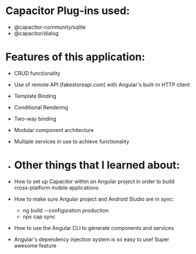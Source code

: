 # Capacitor Plug-ins used:
- @capacitor-community/sqlite
- @capacitor/dialog

# Features of this application:
- CRUD functionality
- Use of remote API (fakestoreapi.com) with Angular's built-in HTTP client 
- Template Binding
- Conditional Rendering
- Two-way binding
- Modular component architecture
- Multiple services in use to achieve functionality

- # Other things that I learned about:
- How to set up Capacitor within an Angular project in order to build cross-platform mobile applications
- How to make sure Angular project and Android Studio are in sync:
  - ng build --configuration production
  - npx cap sync
- How to use the Angular CLI to generate components and services  
- Angular's dependency injection system is so easy to use! Super awesome feature
